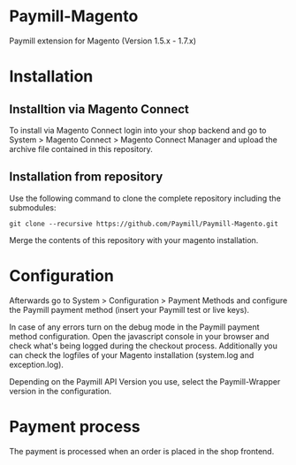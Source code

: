 Paymill-Magento
====================

Paymill extension for Magento (Version 1.5.x - 1.7.x)

# Installation

## Installtion via Magento Connect

To install via Magento Connect login into your shop backend and go to System > Magento Connect > Magento Connect Manager and upload the archive file contained in this repository.

## Installation from repository

Use the following command to clone the complete repository including the submodules:
    
    git clone --recursive https://github.com/Paymill/Paymill-Magento.git

Merge the contents of this repository with your magento installation. 

# Configuration

Afterwards go to System > Configuration > Payment Methods and configure the Paymill payment method (insert your Paymill test or live keys).

In case of any errors turn on the debug mode in the Paymill payment method configuration. Open the javascript console in your browser and check what's being logged during the checkout process. Additionally you can check the logfiles of your Magento installation (system.log and exception.log).

Depending on the Paymill API Version you use, select the Paymill-Wrapper version in the configuration.

# Payment process

The payment is processed when an order is placed in the shop frontend.